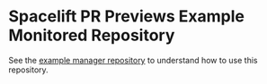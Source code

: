 # Spacelift PR Previews Example Monitored Repository

See the [example manager repository](https://github.com/spacelift-jmf/spacelift-pr-previews/) to understand how to use this repository.

